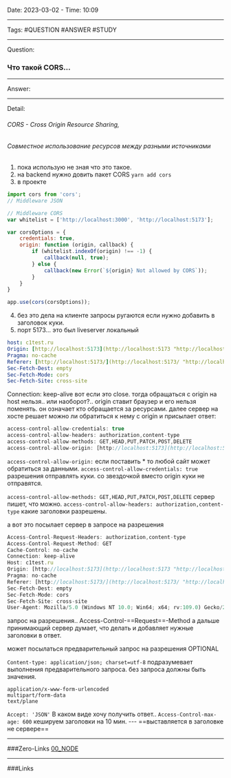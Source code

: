 Date: 2023-03-02 - Time: 10:09
___
Tags: #QUESTION #ANSWER  #STUDY 
___
Question:
### Что такой CORS...
___
Answer:

___
Detail:
###### CORS - Cross Origin Resource Sharing, 
###### Совместное использование ресурсов между разными источниками

1.  пока использую не зная что это такое.
2. на backend нужно довить пакет CORS `yarn add cors`
3. в проекте 
```js 
import cors from 'cors';
// Middleware JSON                                                                                                                                                                                                           app.use(express.json());                                                                                                                                                                                                                                                                                                                                                                                                                                  

// Middleware CORS                                                                                                                                                                                                                
var whitelist = ['http://localhost:3000', 'http://localhost:5173']; 

var corsOptions = {
	credentials: true,
	origin: function (origin, callback) {
		if (whitelist.indexOf(origin) !== -1) {
			callback(null, true);
		} else {
			callback(new Error(`${origin} Not allowed by CORS`));
		}
	}
}

app.use(cors(corsOptions));
```

4. без это дела на клиенте запросы ругаются если нужно добавить в заголовок куки.
5. порт 5173... это был liveserver локальный
```yaml
host: c1test.ru
Origin: [http://localhost:5173](http://localhost:5173 "http://localhost:5173")
Pragma: no-cache
Referer: [http://localhost:5173/](http://localhost:5173/ "http://localhost:5173/")
Sec-Fetch-Dest: empty
Sec-Fetch-Mode: cors
Sec-Fetch-Site: cross-site
```
Connection: keep-alive
вот если это close. тогда обращаться с origin на host нельзя.. или наоборот?.. 
origin ставит браузер и его нельзя поменять. он означает кто обращается за ресурсами.
далее сервер на хосте решает можно ли обратиться к нему с origin и присылает ответ:
```js
access-control-allow-credentials: true
access-control-allow-headers: authorization,content-type
access-control-allow-methods: GET,HEAD,PUT,PATCH,POST,DELETE
access-control-allow-origin: [http://localhost:5173](http://localhost:5173 "http://localhost:5173")
```
`access-control-allow-origin:` если поставить * то любой сайт может обратиться за данными.
`access-control-allow-credentials: true` разрешения отправлять куки. со звездочкой вместо origin куки не отправятся.

`access-control-allow-methods: GET,HEAD,PUT,PATCH,POST,DELETE` сервер пишет, что можно.
`access-control-allow-headers: authorization,content-type` какие заголовки разрешены.

а вот это посылает сервер в запросе на разрешения
```js
Access-Control-Request-Headers: authorization,content-type
Access-Control-Request-Method: GET
Cache-Control: no-cache
Connection: keep-alive
Host: c1test.ru
Origin: [http://localhost:5173](http://localhost:5173 "http://localhost:5173")
Pragma: no-cache
Referer: [http://localhost:5173/](http://localhost:5173/ "http://localhost:5173/")
Sec-Fetch-Dest: empty
Sec-Fetch-Mode: cors
Sec-Fetch-Site: cross-site
User-Agent: Mozilla/5.0 (Windows NT 10.0; Win64; x64; rv:109.0) Gecko/20100101 Firefox/110.0
```

запрос на разрешения.. Access-Control-==Request==-Method
а дальше принимающий сервер думает, что делать и добавляет нужные заголовки в ответ.

может посылаться предварительный запрос на разрешения OPTIONAL

`Content-type: application/json; charset=utf-8` подразумевает выполнения предварительного запроса.  без запроса должны быть значения.
```
application/x-www-form-urlencoded
multipart/form-data
text/plane
```

 `Accept: 'JSON'` В каком виде хочу получить ответ..
 `Access-Control-max-age: 600` кешируем заголовки на 10 мин. --- ==выставляется в заголовке не сервере==
 
___
###Zero-Links
[00_NODE](../__Z_CORE/00_NODE.md)
___
###Links
